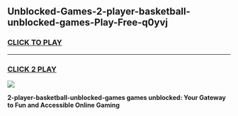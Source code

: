 
## Unblocked-Games-2-player-basketball-unblocked-games-Play-Free-q0yvj
<h3>
<a href="https://premium76.site?title=2-player-basketball-unblocked-games&ref=09A">CLICK TO PLAY</a></h3>
<hr>

<h3>
<a href="https://premium76.site?title=2-player-basketball-unblocked-games&ref=09A">CLICK 2 PLAY</a>
  
</h3>

<a href="https://premium76.site?title=2-player-basketball-unblocked-games&ref=09A"><img src="https://clearcache.store/games.png"></a>


**2-player-basketball-unblocked-games games unblocked: Your Gateway to Fun and Accessible Online Gaming**
